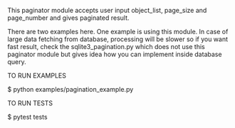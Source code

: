 This paginator module accepts user input object_list, page_size and page_number and gives paginated result.

There are two examples here. One example is using this module. In case of large data fetching from database, processing will be slower so if you want fast result, check the sqlite3_pagination.py which does not use this paginator module but gives idea how you can implement inside database query. 

TO RUN EXAMPLES

$ python examples/pagination_example.py

TO RUN TESTS

$ pytest tests